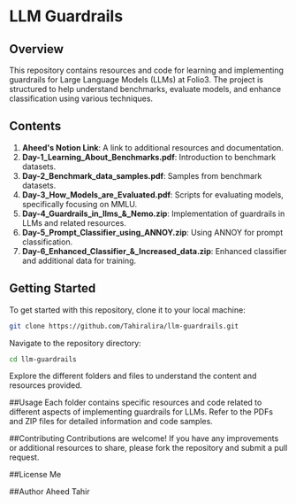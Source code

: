 # LLM Guardrails

## Overview
This repository contains resources and code for learning and implementing guardrails for Large Language Models (LLMs) at Folio3. The project is structured to help understand benchmarks, evaluate models, and enhance classification using various techniques.

## Contents
1. **Aheed's Notion Link**: A link to additional resources and documentation.
2. **Day-1_Learning_About_Benchmarks.pdf**: Introduction to benchmark datasets.
3. **Day-2_Benchmark_data_samples.pdf**: Samples from benchmark datasets.
4. **Day-3_How_Models_are_Evaluated.pdf**: Scripts for evaluating models, specifically focusing on MMLU.
5. **Day-4_Guardrails_in_llms_&_Nemo.zip**: Implementation of guardrails in LLMs and related resources.
6. **Day-5_Prompt_Classifier_using_ANNOY.zip**: Using ANNOY for prompt classification.
7. **Day-6_Enhanced_Classifier_&_Increased_data.zip**: Enhanced classifier and additional data for training.

## Getting Started
To get started with this repository, clone it to your local machine:

```bash
git clone https://github.com/Tahiralira/llm-guardrails.git
```
Navigate to the repository directory:
```bash
cd llm-guardrails
```
Explore the different folders and files to understand the content and resources provided.

##Usage
Each folder contains specific resources and code related to different aspects of implementing guardrails for LLMs. Refer to the PDFs and ZIP files for detailed information and code samples.

##Contributing
Contributions are welcome! If you have any improvements or additional resources to share, please fork the repository and submit a pull request.

##License
Me

##Author
Aheed Tahir
